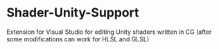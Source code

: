 # Shader-Unity-Support
Extension for Visual Studio for editing Unity shaders written in CG (after some modifications can work for HLSL and GLSL)
